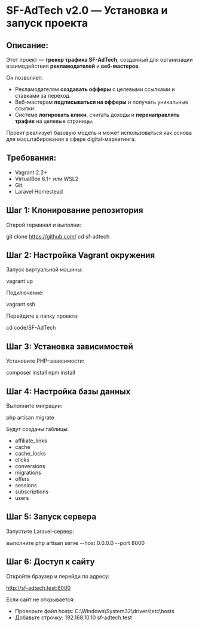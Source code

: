 SF-AdTech v2.0 — Установка и запуск проекта
===========================================

Описание:
----------
Этот проект — **трекер трафика SF-AdTech**, созданный для организации взаимодействия **рекламодателей** и **веб-мастеров**.  

Он позволяет:
- Рекламодателям **создавать офферы** с целевыми ссылками и ставками за переход.
- Веб-мастерам **подписываться на офферы** и получать уникальные ссылки.
- Системе **логировать клики**, считать доходы и **перенаправлять трафик** на целевые страницы.

Проект реализует базовую модель и может использоваться как основа для масштабирования в сфере digital-маркетинга.

Требования:
------------
- Vagrant 2.2+
- VirtualBox 6.1+ или WSL2
- Git
- Laravel Homestead

Шаг 1: Клонирование репозитория
---------------------------------
Открой терминал и выполни:

git clone https://github.com/ 
cd sf-adtech

Шаг 2: Настройка Vagrant окружения
----------------------------------
Запуск виртуальной машины:

vagrant up

Подключение:

vagrant ssh

Перейдите в папку проекта:

cd code/SF-AdTech

Шаг 3: Установка зависимостей
-------------------------------
Установите PHP-зависимости:

composer install
npm install

Шаг 4: Настройка базы данных
-----------------------------
Выполните миграции:

php artisan migrate

Будут созданы таблицы:
- affiliate_links
- cache
- cache_locks
- clicks
- conversions
- migrations
- offers
- sessions 
- subscriptions
- users


Шаг 5: Запуск сервера
-----------------------
Запустите Laravel-сервер:

выполните 
php artisan serve --host 0.0.0.0 --port 8000


Шаг 6: Доступ к сайту
------------------------
Откройте браузер и перейди по адресу:

http://sf-adtech.test:8000

Если сайт не открывается:
- Проверьте файл hosts: C:\Windows\System32\drivers\etc\hosts
- Добавьте строчку:
  192.168.10.10 sf-adtech.test